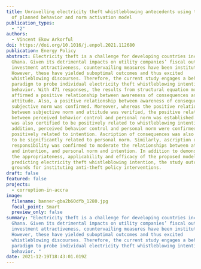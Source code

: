 ```yaml
---
title: Unravelling electricity theft whistleblowing antecedents using the theory
  of planned behavior and norm activation model
publication_types:
  - "2"
authors:
  - Vincent Ekow Arkorful
doi: https://doi.org/10.1016/j.enpol.2021.112680
publication: Energy Policy
abstract: Electricity theft is a challenge for developing countries including
  Ghana. Given its detrimental impacts on utility companies’ fiscal outlook and
  investment attractiveness, countervailing measures have been instituted.
  However, these have yielded suboptimal outcomes and thus excited
  whistleblowing discourses. Therefore, the current study engages a behavior
  paradigm to probe individual electricity theft whistleblowing intention
  behavior. With 471 responses, the results from structural equation modelling
  affirmed a positive relationship between awareness of consequences and
  attitude. Also, a positive relationship between awareness of consequences and
  subjective norm was confirmed. Moreover, whereas the positive relationship
  between subjective norm and attitude was verified, the positive relationships
  between perceived behavior control and personal norm was established. Attitude
  was also certified to be positively related to whistleblowing intention. In
  addition, perceived behavior control and personal norm were confirmed to be
  positively related to intention. Ascription of consequences was also revealed
  to be significantly related to personal norm. Similarly, ascription of
  responsibility was confirmed to moderate the relationships between attitude
  and intention, and personal norm and intention. In addition to demonstrating
  the appropriateness, applicability and efficacy of the proposed model in
  predicting electricity theft whistleblowing intention, the study outcomes form
  grounds for instituting anti-theft policy interventions.
draft: false
featured: false
projects:
  - corruption-in-accra
image:
  filename: banner-gba2b60dfb_1280.jpg
  focal_point: Smart
  preview_only: false
summary: "Electricity theft is a challenge for developing countries including
  Ghana. Given its detrimental impacts on utility companies’ fiscal outlook and
  investment attractiveness, countervailing measures have been instituted.
  However, these have yielded suboptimal outcomes and thus excited
  whistleblowing discourses. Therefore, the current study engages a behavior
  paradigm to probe individual electricity theft whistleblowing intention
  behavior. "
date: 2021-12-19T18:43:01.019Z
---
```


